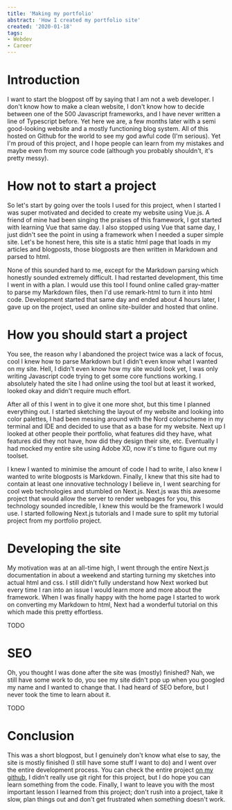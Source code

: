 ```yaml
---
title: 'Making my portfolio'
abstract: 'How I created my portfolio site'
created: '2020-01-18'
tags:
- Webdev
- Career
---
```


# Introduction
I want to start the blogpost off by saying that I am not a web developer.
I don't know how to make a clean website, I don't know how to decide between one of the 500 Javascript frameworks, and I have never written a line of Typescript before.
Yet here we are, a few months later with a semi good-looking website and a mostly functioning blog system.
All of this hosted on Github for the world to see my god awful code (I'm serious).
Yet I'm proud of this project, and I hope people can learn from my mistakes and maybe even from my source code (although you probably shouldn't, it's pretty messy).

# How not to start a project
So let's start by going over the tools I used for this project, when I started I was super motivated and decided to create my website using Vue.js.
A friend of mine had been singing the praises of this framework, I got started with learning Vue that same day.
I also stopped using Vue that same day, I just didn't see the point in using a framework when I needed a super simple site.
Let's be honest here, this site is a static html page that loads in my articles and blogposts, those blogposts are then written in Markdown and parsed to html.

None of this sounded hard to me, except for the Markdown parsing which honestly sounded extremely difficult.
I had restarted development, this time I went in with a plan.
I would use this tool I found online called gray-matter to parse my Markdown files, then I'd use remark-html to turn it into html code.
Development started that same day and ended about 4 hours later, I gave up on the project, used an online site-builder and hosted that online.

# How you should start a project
You see, the reason why I abandoned the project twice was a lack of focus, cool I knew how to parse Markdown but I didn't even know what I wanted on my site.
Hell, I didn't even know how my site would look yet, I was only writing Javascript code trying to get some core functions working.
I absolutely hated the site I had online using the tool but at least it worked, looked okay and didn't require much effort.

After all of this I went in to give it one more shot, but this time I planned everything out.
I started sketching the layout of my website and looking into color palettes, I had been messing around with the Nord colorscheme in my terminal and IDE and decided to use that as a base for my website.
Next up I looked at other people their portfolio, what features did they have, what features did they not have, how did they design their site, etc.
Eventually I had mocked my entire site using Adobe XD, now it's time to figure out my toolset.

I knew I wanted to minimise the amount of code I had to write, I also knew I wanted to write blogposts is Markdown.
Finally, I knew that this site had to contain at least one innovative technology I believe in, I went searching for cool web technologies and stumbled on Next.js.
Next.js was this awesome project that would allow the server to render webpages for you, this technology sounded incredible, I knew this would be the framework I would use.
I started following Next.js tutorials and I made sure to split my tutorial project from my portfolio project.

# Developing the site
My motivation was at an all-time high, I went through the entire Next.js documentation in about a weekend and starting turning my sketches into actual html and css.
I still didn't fully understand how Next worked but every time I ran into an issue I would learn more and more about the framework.
When I was finally happy with the home page I started to work on converting my Markdown to html, Next had a wonderful tutorial on this which made this pretty effortless.

TODO

# SEO
Oh, you thought I was done after the site was (mostly) finished?
Nah, we still have some work to do, you see my site didn't pop up when you googled my name and I wanted to change that.
I had heard of SEO before, but I never took the time to learn about it.

TODO

# Conclusion
This was a short blogpost, but I genuinely don't know what else to say, the site is mostly finished (I still have some stuff I want to do) and I went over the entire development process.
You can check the entire project [on my github](https://github.com/Akibroszz/Portfolio), I didn't really use git right for this project, but I do hope you can learn something from the code.
Finally, I want to leave you with the most important lesson I learned from this project; don't rush into a project, take it slow, plan things out and don't get frustrated when something doesn't work.